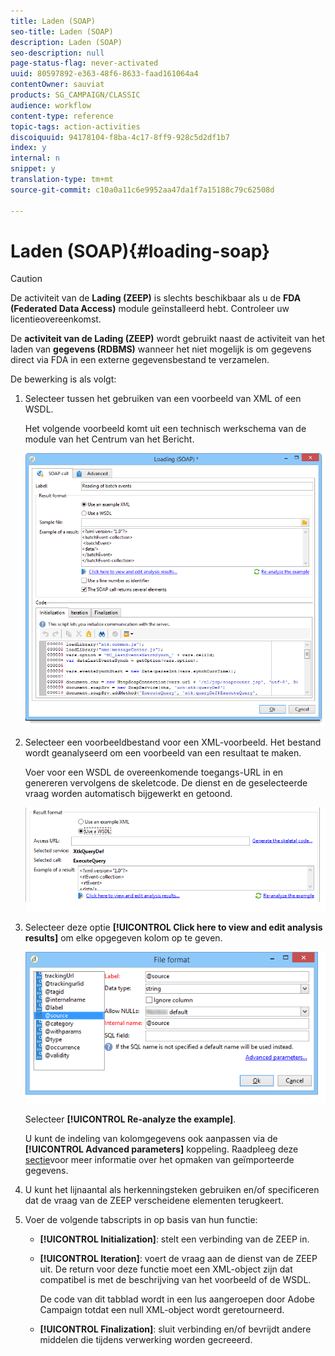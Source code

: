 ```yaml
---
title: Laden (SOAP)
seo-title: Laden (SOAP)
description: Laden (SOAP)
seo-description: null
page-status-flag: never-activated
uuid: 80597892-e363-48f6-8633-faad161064a4
contentOwner: sauviat
products: SG_CAMPAIGN/CLASSIC
audience: workflow
content-type: reference
topic-tags: action-activities
discoiquuid: 94178104-f8ba-4c17-8ff9-928c5d2df1b7
index: y
internal: n
snippet: y
translation-type: tm+mt
source-git-commit: c10a0a11c6e9952aa47da1f7a15188c79c62508d

---
```



# Laden (SOAP){#loading-soap}

>[!CAUTION]
>
>De activiteit van de **Lading (ZEEP)** is slechts beschikbaar als u de **FDA (Federated Data Access)** module geïnstalleerd hebt. Controleer uw licentieovereenkomst.

De **activiteit van de Lading (ZEEP)** wordt gebruikt naast de activiteit van het laden van **gegevens (RDBMS)** wanneer het niet mogelijk is om gegevens direct via FDA in een externe gegevensbestand te verzamelen.

De bewerking is als volgt:

1. Selecteer tussen het gebruiken van een voorbeeld van XML of een WSDL.

   Het volgende voorbeeld komt uit een technisch werkschema van de module van het Centrum van het Bericht.

   ![](assets/load_soap_002.png)

1. Selecteer een voorbeeldbestand voor een XML-voorbeeld. Het bestand wordt geanalyseerd om een voorbeeld van een resultaat te maken.

   Voer voor een WSDL de overeenkomende toegangs-URL in en genereren vervolgens de skeletcode. De dienst en de geselecteerde vraag worden automatisch bijgewerkt en getoond.

   ![](assets/soap_load_003.png)

1. Selecteer deze optie **[!UICONTROL Click here to view and edit analysis results]** om elke opgegeven kolom op te geven.

   ![](assets/soap_load_001.png)

   Selecteer **[!UICONTROL Re-analyze the example]**.

   U kunt de indeling van kolomgegevens ook aanpassen via de **[!UICONTROL Advanced parameters]** koppeling. Raadpleeg deze [sectie](../../platform/using/importing-data.md#import-wizard)voor meer informatie over het opmaken van geïmporteerde gegevens.

1. U kunt het lijnaantal als herkenningsteken gebruiken en/of specificeren dat de vraag van de ZEEP verscheidene elementen terugkeert.
1. Voer de volgende tabscripts in op basis van hun functie:

   * **[!UICONTROL Initialization]**: stelt een verbinding van de ZEEP in.
   * **[!UICONTROL Iteration]**: voert de vraag aan de dienst van de ZEEP uit. De return voor deze functie moet een XML-object zijn dat compatibel is met de beschrijving van het voorbeeld of de WSDL.

      De code van dit tabblad wordt in een lus aangeroepen door Adobe Campaign totdat een null XML-object wordt geretourneerd.

   * **[!UICONTROL Finalization]**: sluit verbinding en/of bevrijdt andere middelen die tijdens verwerking worden gecreeerd.

